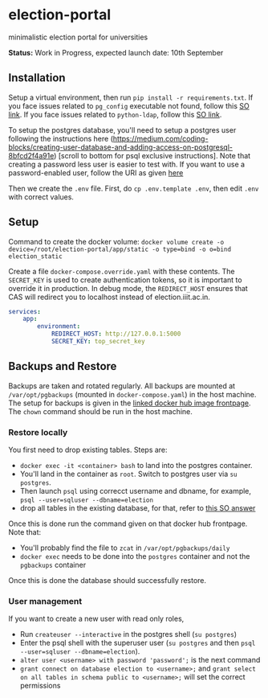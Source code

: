 # election-portal
minimalistic election portal for universities

**Status:** Work in Progress, expected launch date: 10th September

## Installation

Setup a virtual environment, then run `pip install -r requirements.txt`. If you face issues related to `pg_config` executable not found, follow this [SO link](https://stackoverflow.com/questions/11618898). If you face issues related to `python-ldap`, follow this [SO link](https://stackoverflow.com/questions/4768446).

To setup the postgres database, you'll need to setup a postgres user following the instructions here (https://medium.com/coding-blocks/creating-user-database-and-adding-access-on-postgresql-8bfcd2f4a91e) \[scroll to bottom for psql exclusive instructions\]. Note that creating a password less user is easier to test with. If you want to use a password-enabled user, follow the URI as given [here](https://stackoverflow.com/a/42371542/2181238) 

Then we create the `.env` file. First, do `cp .env.template .env`, then edit `.env` with correct values.

## Setup

Command to create the docker volume: `docker volume create -o device=/root/election-portal/app/static -o type=bind -o o=bind election_static`

Create a file `docker-compose.override.yaml` with these contents. The `SECRET_KEY` is used to create authentication tokens, so it is important to override it in production. In debug mode, the `REDIRECT_HOST` ensures that CAS will redirect you to localhost instead of election.iiit.ac.in. 

```yaml
services:
    app:
        environment:
            REDIRECT_HOST: http://127.0.0.1:5000
            SECRET_KEY: top_secret_key
```

## Backups and Restore

Backups are taken and rotated regularly. All backups are mounted at `/var/opt/pgbackups` (mounted in `docker-compose.yaml`) in the host machine. The setup for backups is given in the [linked docker hub image frontpage](https://hub.docker.com/r/prodrigestivill/postgres-backup-local). The `chown` command should be run in the host machine.

### Restore locally

You first need to drop existing tables. Steps are:
 
- `docker exec -it <container> bash` to land into the postgres container.
- You'll land in the container as `root`. Switch to postgres user via `su postgres`.
- Then launch `psql` using correcct username and dbname, for example, `psql --user=sqluser --dbname=election`
- drop all tables in the existing database, for that, refer to [this SO answer](https://stackoverflow.com/a/3327326/2181238)

Once this is done run the command given on that docker hub frontpage. Note that:

- You'll probably find the file to `zcat` in `/var/opt/pgbackups/daily`
- `docker exec` needs to be done into the `postgres` container and not the `pgbackups` container

Once this is done the database should successfully restore.

### User management

If you want to create a new user with read only roles, 

- Run `createuser --interactive` in the postgres shell (`su postgres`)
- Enter the psql shell with the superuser user (`su postgres` and then `psql --user=sqluser --dbname=election`).
- `alter user <username> with password 'password';` is the next command
- `grant connect on database election to <username>;` and `grant select on all tables in schema public to <username>;` will set the correct permissions
